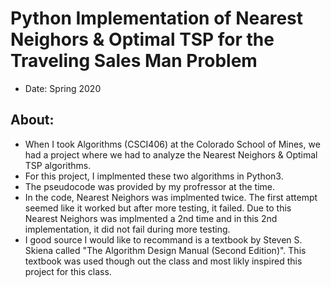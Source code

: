 # Python Implementation of Nearest Neighors & Optimal TSP for the Traveling Sales Man Problem
- Date: Spring 2020

## About:
- When I took Algorithms (CSCI406) at the Colorado School of Mines, we had a project where we had to analyze the Nearest Neighors & Optimal TSP algorithms.
- For this project, I implmented these two algorithms in Python3.
- The pseudocode was provided by my profressor at the time.
- In the code, Nearest Neighors was implmented twice. The first attempt seemed like it worked but after more testing, it failed. Due to this Nearest Neighors was implmented a 2nd time and in this 2nd implementation, it did not fail during more testing.
- I good source I would like to recommand is a textbook by Steven S. Skiena called "The Algorithm Design Manual (Second Edition)". This textbook was used though out the class and most likly inspired this project for this class.
